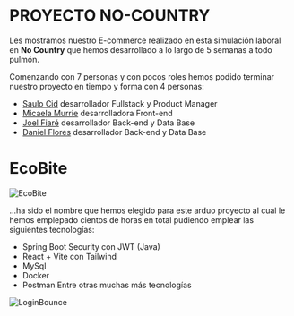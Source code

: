 # PROYECTO NO-COUNTRY

Les mostramos nuestro E-commerce realizado en esta simulación laboral en **No Country** que hemos desarrollado a lo largo de 5 semanas a todo pulmón.

Comenzando con 7 personas y con pocos roles hemos podido terminar nuestro proyecto en tiempo y forma con 4 personas:

- [Saulo Cid](https://github.com/saulocid) desarrollador Fullstack y Product Manager
- [Micaela Murrie](https://github.com/MicaelaMurrie) desarrolladora Front-end
- [Joel Fiaré](https://github.com/JoelFiare) desarrollador Back-end y Data Base
- [Daniel Flores](https://github.com/xOnlinEx) desarrollador Back-end y Data Base

# EcoBite

![EcoBite](https://i.postimg.cc/NjkGYdKc/EcoBite.jpg)

...ha sido el nombre que hemos elegido para este arduo proyecto al cual le hemos emplepado cientos de horas en total pudiendo emplear las siguientes tecnologías:
- Spring Boot Security con JWT (Java)
- React + Vite con Tailwind
- MySql
- Docker
- Postman
Entre otras muchas más tecnologías

![LoginBounce]([https://i.postimg.cc/D0Sd3W69/Logina-Gif.gif](https://github.com/No-Country/c16-47-n-java/blob/main/imagenes/LoginaGif.gif)https://github.com/No-Country/c16-47-n-java/blob/main/imagenes/LoginaGif.gif)
